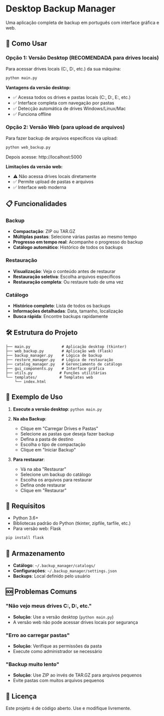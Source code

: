# Desktop Backup Manager

Uma aplicação completa de backup em português com interface gráfica e web.

## 🚀 Como Usar

### Opção 1: Versão Desktop (RECOMENDADA para drives locais)

Para acessar drives locais (C:, D:, etc.) da sua máquina:

```bash
python main.py
```

**Vantagens da versão desktop:**
- ✅ Acessa todos os drives e pastas locais (C:, D:, E:, etc.)
- ✅ Interface completa com navegação por pastas
- ✅ Detecção automática de drives Windows/Linux/Mac
- ✅ Funciona offline

### Opção 2: Versão Web (para upload de arquivos)

Para fazer backup de arquivos específicos via upload:

```bash
python web_backup.py
```

Depois acesse: http://localhost:5000

**Limitações da versão web:**
- ⚠️ Não acessa drives locais diretamente
- ✅ Permite upload de pastas e arquivos
- ✅ Interface web moderna

## 📋 Funcionalidades

### Backup
- **Compactação**: ZIP ou TAR.GZ
- **Múltiplas pastas**: Selecione várias pastas ao mesmo tempo
- **Progresso em tempo real**: Acompanhe o progresso do backup
- **Catálogo automático**: Histórico de todos os backups

### Restauração
- **Visualização**: Veja o conteúdo antes de restaurar
- **Restauração seletiva**: Escolha arquivos específicos
- **Restauração completa**: Ou restaure tudo de uma vez

### Catálogo
- **Histórico completo**: Lista de todos os backups
- **Informações detalhadas**: Data, tamanho, localização
- **Busca rápida**: Encontre backups rapidamente

## 🛠️ Estrutura do Projeto

```
├── main.py              # Aplicação desktop (tkinter)
├── web_backup.py        # Aplicação web (Flask)
├── backup_manager.py    # Lógica de backup
├── restore_manager.py   # Lógica de restauração
├── catalog_manager.py   # Gerenciamento de catálogo
├── gui_components.py    # Interface gráfica
├── utils.py            # Funções utilitárias
└── templates/          # Templates web
    └── index.html
```

## 📁 Exemplo de Uso

1. **Execute a versão desktop**: `python main.py`
2. **Na aba Backup**:
   - Clique em "Carregar Drives e Pastas"
   - Selecione as pastas que deseja fazer backup
   - Defina a pasta de destino
   - Escolha o tipo de compactação
   - Clique em "Iniciar Backup"

3. **Para restaurar**:
   - Vá na aba "Restaurar"
   - Selecione um backup do catálogo
   - Escolha os arquivos para restaurar
   - Defina onde restaurar
   - Clique em "Restaurar"

## 🔧 Requisitos

- Python 3.6+
- Bibliotecas padrão do Python (tkinter, zipfile, tarfile, etc.)
- Para versão web: Flask

```bash
pip install flask
```

## 💾 Armazenamento

- **Catálogo**: `~/.backup_manager/catalogs/`
- **Configurações**: `~/.backup_manager/settings.json`
- **Backups**: Local definido pelo usuário

## 🆘 Problemas Comuns

### "Não vejo meus drives C:, D:, etc."
- **Solução**: Use a versão desktop (`python main.py`)
- A versão web não pode acessar drives locais por segurança

### "Erro ao carregar pastas"
- **Solução**: Verifique as permissões da pasta
- Execute como administrador se necessário

### "Backup muito lento"
- **Solução**: Use ZIP ao invés de TAR.GZ para arquivos pequenos
- Evite pastas com muitos arquivos pequenos

## 📝 Licença

Este projeto é de código aberto. Use e modifique livremente.